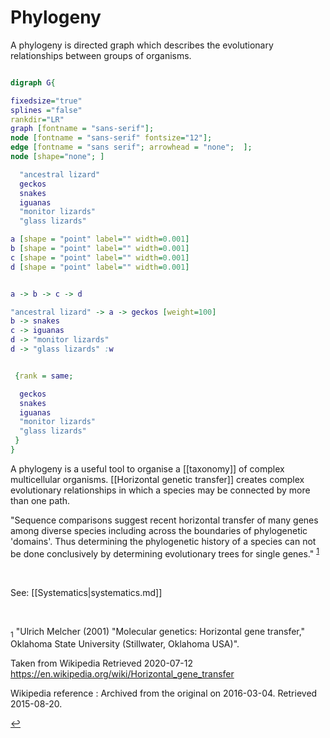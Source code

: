 # Phylogeny
A phylogeny is directed graph which describes the evolutionary relationships between groups of organisms.

```dot

digraph G{

fixedsize="true"
splines ="false"
rankdir="LR"
graph [fontname = "sans-serif"];
node [fontname = "sans-serif" fontsize="12"];
edge [fontname = "sans serif"; arrowhead = "none";  ];
node [shape="none"; ]

  "ancestral lizard" 
  geckos
  snakes
  iguanas
  "monitor lizards"
  "glass lizards"

a [shape = "point" label="" width=0.001]
b [shape = "point" label="" width=0.001]
c [shape = "point" label="" width=0.001]
d [shape = "point" label="" width=0.001]


a -> b -> c -> d 

"ancestral lizard" -> a -> geckos [weight=100]
b -> snakes
c -> iguanas
d -> "monitor lizards"
d -> "glass lizards" :w


 {rank = same; 

  geckos
  snakes
  iguanas
  "monitor lizards"
  "glass lizards"
 }
}

```

A phylogeny is a useful tool to organise a [[taxonomy]] of complex multicellular organisms. [[Horizontal genetic transfer]] creates complex evolutionary relationships in which a species may be connected by more than one path. 

"Sequence comparisons suggest recent horizontal transfer of many genes among diverse species including across the boundaries of phylogenetic 'domains'. Thus determining the phylogenetic history of a species can not be done conclusively by determining evolutionary trees for single genes." <sup id="a1">[1](#f1)</sup>

<br>

See:
[[Systematics|systematics.md]]

<br>

<sub id="f1">1</sub>
"Ulrich Melcher (2001) "Molecular genetics: Horizontal gene transfer," Oklahoma State University (Stillwater, Oklahoma USA)". 

Taken from Wikipedia Retrieved 2020-07-12 
https://en.wikipedia.org/wiki/Horizontal_gene_transfer 

Wikipedia reference :
Archived from the original on 2016-03-04. Retrieved 2015-08-20.

 [↩](#a1)













[//begin]: # "Autogenerated link references for markdown compatibility"
[systematics]: systematics "Systematics"
[//end]: # "Autogenerated link references"